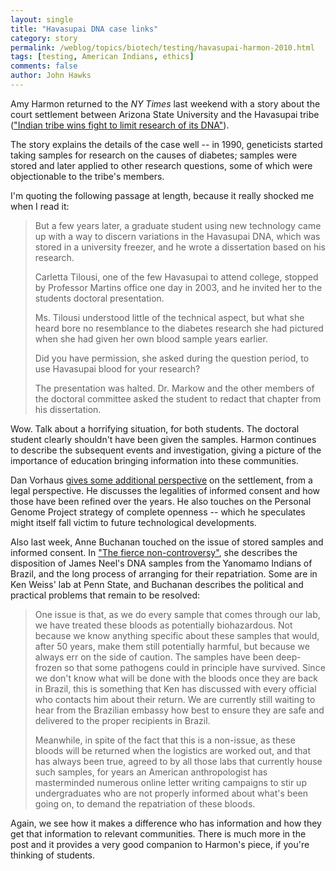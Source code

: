 ```yaml
---
layout: single 
title: "Havasupai DNA case links" 
category: story
permalink: /weblog/topics/biotech/testing/havasupai-harmon-2010.html
tags: [testing, American Indians, ethics] 
comments: false 
author: John Hawks 
---
```


Amy Harmon returned to the <i>NY Times</i> last weekend with a story about the court settlement between Arizona State University and the Havasupai tribe (<a href="http://www.nytimes.com/2010/04/22/us/22dna.html">"Indian tribe wins fight to limit research of its DNA"</a>). 

The story explains the details of the case well -- in 1990, geneticists started taking samples for research on the causes of diabetes; samples were stored and later applied to other research questions, some of which were objectionable to the tribe's members. 

I'm quoting the following passage at length, because it really shocked me when I read it: 

<blockquote>But a few years later, a graduate student using new technology came up with a way to discern variations in the Havasupai DNA, which was stored in a university freezer, and he wrote a dissertation based on his research.

Carletta Tilousi, one of the few Havasupai to attend college, stopped by Professor Martins office one day in 2003, and he invited her to the students doctoral presentation.

Ms. Tilousi understood little of the technical aspect, but what she heard bore no resemblance to the diabetes research she had pictured when she had given her own blood sample years earlier.

Did you have permission, she asked during the question period, to use Havasupai blood for your research?

The presentation was halted. Dr. Markow and the other members of the doctoral committee asked the student to redact that chapter from his dissertation.</blockquote>

Wow. Talk about a horrifying situation, for both students. The doctoral student clearly shouldn't have been given the samples. Harmon continues to describe the subsequent events and investigation, giving a picture of the importance of education bringing information into these communities. 

Dan Vorhaus <a href="http://www.genomicslawreport.com/index.php/2010/04/21/the-havasupai-indians-and-the-challenge-of-informed-consent-for-genomic-research/">gives some additional perspective</a> on the settlement, from a legal perspective. He discusses the legalities of informed consent and how those have been refined over the years. He also touches on the Personal Genome Project strategy of complete openness -- which he speculates might itself fall victim to future technological developments. 

Also last week, Anne Buchanan touched on the issue of stored samples and informed consent. In <a href="http://ecodevoevo.blogspot.com/2010/04/fierce-non-controversy.html">"The fierce non-controversy"</a>, she describes the disposition of James Neel's DNA samples from the Yanomamo Indians of Brazil, and the long process of arranging for their repatriation. Some are in Ken Weiss' lab at Penn State, and Buchanan describes the political and practical problems that remain to be resolved: 

<blockquote>One issue is that, as we do every sample that comes through our lab, we have treated these bloods as potentially biohazardous. Not because we know anything specific about these samples that would, after 50 years, make them still potentially harmful, but because we always err on the side of caution.  The samples have been deep-frozen so that some pathogens could in principle have survived.  Since we don't know what will be done with the bloods once they are back in Brazil, this is something that Ken has discussed with every official who contacts him about their return. We are currently still waiting to hear from the Brazilian embassy how best to ensure they are safe and delivered to the proper recipients in Brazil.

Meanwhile, in spite of the fact that this is a non-issue, as these bloods will be returned when the logistics are worked out, and that has always been true, agreed to by all those labs that currently house such samples, for years an American anthropologist has masterminded numerous online letter writing campaigns to stir up undergraduates who are not properly informed about what's been going on, to demand the repatriation of these bloods. </blockquote>

Again, we see how it makes a difference who has information and how they get that information to relevant communities. There is much more in the post and it provides a very good companion to Harmon's piece, if you're thinking of students. 

